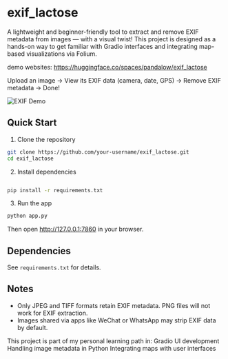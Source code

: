 # exif_lactose

A lightweight and beginner-friendly tool to extract and remove EXIF metadata from images — with a visual twist!
This project is designed as a hands-on way to get familiar with Gradio interfaces and integrating map-based visualizations via Folium.

demo websites: https://huggingface.co/spaces/pandalow/exif_lactose

Upload an image → View its EXIF data (camera, date, GPS) → Remove EXIF metadata → Done!

![EXIF Demo](data/image.png)

## Quick Start
1. Clone the repository
```bash
git clone https://github.com/your-username/exif_lactose.git
cd exif_lactose
```
2. Install dependencies
```bash

pip install -r requirements.txt
```
3. Run the app
```bash
python app.py
```

Then open http://127.0.0.1:7860 in your browser.

## Dependencies
See `requirements.txt` for details.
## Notes
-  Only JPEG and TIFF formats retain EXIF metadata. PNG files will not work for EXIF extraction.
-  Images shared via apps like WeChat or WhatsApp may strip EXIF data by default.

This project is part of my personal learning path in:
Gradio UI development
Handling image metadata in Python
Integrating maps with user interfaces